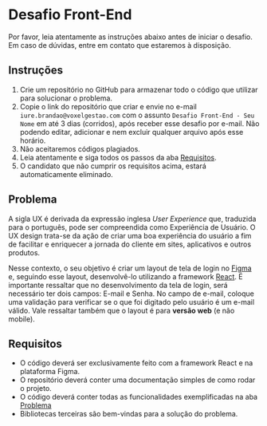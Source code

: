 # Desafio Front-End

Por favor, leia atentamente as instruções abaixo antes de iniciar o desafio. Em caso de dúvidas, entre em contato que estaremos à disposição.

## Instruções

1. Crie um repositório no GitHub para armazenar todo o código que utilizar para solucionar o problema. 
2. Copie o link do repositório que criar e envie no e-mail `iure.brandao@voxelgestao.com` com o assunto `Desafio Front-End - Seu Nome` em até 3 dias (corridos), após receber esse desafio por e-mail. Não podendo editar, adicionar e nem excluir qualquer arquivo após esse horário. 
3. Não aceitaremos códigos plagiados.
4. Leia atentamente e siga todos os passos da aba [Requisitos](#requisitos).
5. O candidato que não cumprir os requisitos acima, estará automaticamente eliminado.

## Problema

A sigla UX  é derivada da expressão inglesa *User Experience* que, traduzida para o português, pode ser compreendida como Experiência de Usuário. O UX design trata-se da ação de criar uma boa experiência do usuário a fim de facilitar e enriquecer a jornada do cliente em sites, aplicativos e outros produtos. 

Nesse contexto, o seu objetivo é criar um layout de tela de login no [Figma](https://www.figma.com/) e, seguindo esse layout, desenvolvê-lo utilizando a framework [React](https://react.dev/). É importante ressaltar que no desenvolvimento da tela de login, será necessário ter dois campos: E-mail e Senha. No campo de e-mail, coloque uma validação para verificar se o que foi digitado pelo usuário é um e-mail válido. Vale ressaltar também que o layout é para **versão web** (e não mobile). 


## Requisitos

- O código deverá ser exclusivamente feito com a framework React e na plataforma Figma.
- O repositório deverá conter uma documentação simples de como rodar o projeto.
- O código deverá conter todas as funcionalidades exemplificadas na aba [Problema](#problema)
- Bibliotecas terceiras são bem-vindas para a solução do problema.
